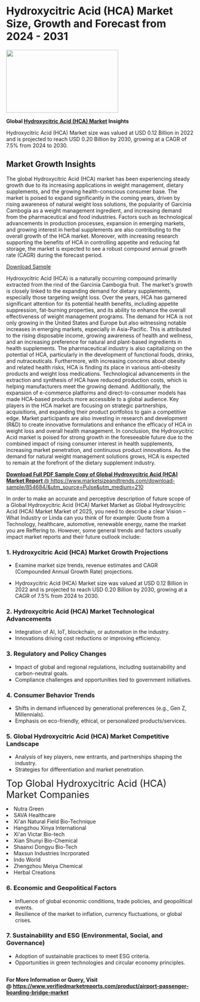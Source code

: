 <H1>Hydroxycitric Acid (HCA) Market Size, Growth and Forecast from 2024 - 2031</H1><img class="aligncenter size-medium wp-image-584254" src="https://thirdeyenews.in/wp-content/uploads/2024/09/Global-Market-Research-300x168.jpeg" alt="" width="300" height="168" /><p><strong>Global&nbsp;<a href="https://www.marketsizeandtrends.com/download-sample/854684/&amp;utm_source=Pulse&amp;utm_medium=210">Hydroxycitric Acid (HCA) Market</a> Insights</strong></p><p>Hydroxycitric Acid (HCA) Market size was valued at USD 0.12 Billion in 2022 and is projected to reach USD 0.20 Billion by 2030, growing at a CAGR of 7.5% from 2024 to 2030.</p><p><h2>Market Growth Insights</h2> <p>The global Hydroxycitric Acid (HCA) market has been experiencing steady growth due to its increasing applications in weight management, dietary supplements, and the growing health-conscious consumer base. The market is poised to expand significantly in the coming years, driven by rising awareness of natural weight loss solutions, the popularity of Garcinia Cambogia as a weight management ingredient, and increasing demand from the pharmaceutical and food industries. Factors such as technological advancements in production processes, expansion in emerging markets, and growing interest in herbal supplements are also contributing to the overall growth of the HCA market. Moreover, with increasing research supporting the benefits of HCA in controlling appetite and reducing fat storage, the market is expected to see a robust compound annual growth rate (CAGR) during the forecast period.</p> <p><a href="DownloadLinkHere" target="_blank">Download Sample</a></p> <p>Hydroxycitric Acid (HCA) is a naturally occurring compound primarily extracted from the rind of the Garcinia Cambogia fruit. The market's growth is closely linked to the expanding demand for dietary supplements, especially those targeting weight loss. Over the years, HCA has garnered significant attention for its potential health benefits, including appetite suppression, fat-burning properties, and its ability to enhance the overall effectiveness of weight management programs. The demand for HCA is not only growing in the United States and Europe but also witnessing notable increases in emerging markets, especially in Asia-Pacific. This is attributed to the rising disposable income, growing awareness of health and wellness, and an increasing preference for natural and plant-based ingredients in health supplements. The pharmaceutical industry is also capitalizing on the potential of HCA, particularly in the development of functional foods, drinks, and nutraceuticals. Furthermore, with increasing concerns about obesity and related health risks, HCA is finding its place in various anti-obesity products and weight loss medications. Technological advancements in the extraction and synthesis of HCA have reduced production costs, which is helping manufacturers meet the growing demand. Additionally, the expansion of e-commerce platforms and direct-to-consumer models has made HCA-based products more accessible to a global audience. Key players in the HCA market are focusing on strategic partnerships, acquisitions, and expanding their product portfolios to gain a competitive edge. Market participants are also investing in research and development (R&D) to create innovative formulations and enhance the efficacy of HCA in weight loss and overall health management. In conclusion, the Hydroxycitric Acid market is poised for strong growth in the foreseeable future due to the combined impact of rising consumer interest in health supplements, increasing market penetration, and continuous product innovations. As the demand for natural weight management solutions grows, HCA is expected to remain at the forefront of the dietary supplement industry.</p> <p><a href="GetMoreLinkHere" target="_blank"></p><p><span class=""><strong>Download Full PDF Sample Copy of Global Hydroxycitric Acid (HCA) Market Report</strong> @ <a href="https://www.marketsizeandtrends.com/download-sample/854684/&amp;utm_source=Pulse&amp;utm_medium=210" target="_blank">https://www.marketsizeandtrends.com/download-sample/854684/&amp;utm_source=Pulse&amp;utm_medium=210</a></span></p><p>In order to make an accurate and perceptive description of future scope of a Global&nbsp;Hydroxycitric Acid (HCA) Market Market as Global&nbsp;Hydroxycitric Acid (HCA) Market Market of 2025, you need to describe a clear Vision &ndash; What Industry or Linda can you think of for example: Quote from a Technology, healthcare, automotive, renewable energy, name the market you are Reffering to. However, some general trends and factors usually impact market reports and their future outlook include:</p><h3>1.&nbsp;<strong>Hydroxycitric Acid (HCA) Market Growth Projections</strong></h3><ul><li>Examine market size trends, revenue estimates and CAGR (Compounded Annual Growth Rate) projections.</li><li><p>Hydroxycitric Acid (HCA) Market size was valued at USD 0.12 Billion in 2022 and is projected to reach USD 0.20 Billion by 2030, growing at a CAGR of 7.5% from 2024 to 2030.</p></li></ul><h3>2.&nbsp;<strong>Hydroxycitric Acid (HCA) Market Technological Advancements</strong></h3><ul><li>Integration of AI, IoT, blockchain, or automation in the industry.</li><li>Innovations driving cost reductions or improving efficiency.</li></ul><h3>3.&nbsp;<strong>Regulatory and Policy Changes</strong></h3><ul><li>Impact of global and regional regulations, including sustainability and carbon-neutral goals.</li><li>Compliance challenges and opportunities tied to government initiatives.</li></ul><h3>4.&nbsp;<strong>Consumer Behavior Trends</strong></h3><ul><li>Shifts in demand influenced by generational preferences (e.g., Gen Z, Millennials).</li><li>Emphasis on eco-friendly, ethical, or personalized products/services.</li></ul><h3>5.&nbsp;<strong>Global Hydroxycitric Acid (HCA) Market Competitive Landscape</strong></h3><ul><li>Analysis of key players, new entrants, and partnerships shaping the industry.</li><li>Strategies for differentiation and market penetration.</li></ul><p data-pm-slice="1 1 []"><span style="color: inherit; font-family: inherit; font-size: 25px;">Top Global Hydroxycitric Acid (HCA) Market Companies</span></p><div class="" data-test-id=""><p><li>Nutra Green</li><li> SAVA Healthcare</li><li> Xi'an Natural Field Bio-Technique</li><li> Hangzhou Xinya International</li><li> Xi'an Victar Bio-tech</li><li> Xian Shunyi Bio-Chemical</li><li> Shaanxi Dongyu Bio-Tech</li><li> Maxsun Industries Incrporated</li><li> Indo World</li><li> Zhengzhou Meiya Chemical</li><li> Herbal Creations</li></p></div><h3>6.&nbsp;<strong>Economic and Geopolitical Factors</strong></h3><ul><li>Influence of global economic conditions, trade policies, and geopolitical events.</li><li>Resilience of the market to inflation, currency fluctuations, or global crises.</li></ul><h3>7.&nbsp;<strong>Sustainability and ESG (Environmental, Social, and Governance)</strong></h3><ul><li>Adoption of sustainable practices to meet ESG criteria.</li><li>Opportunities in green technologies and circular economy principles.</li></ul><h2><strong style="font-size: 14px;">For More Information or Query, Visit @&nbsp;</strong><a style="background-color: #ffffff; font-size: 14px;" href="https://www.marketsizeandtrends.com/report/hydroxycitric-acid-hca-market/" target="_blank">https://www.verifiedmarketreports.com/product/airport-passenger-boarding-bridge-market</a></h2>
